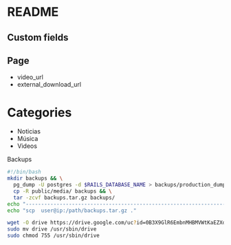 # README

## Custom fields

## Page

* video_url
* external_download_url

# Categories

- Noticias
- Música
- Videos


Backups

```bash
#!/bin/bash
mkdir backups && \
  pg_dump -U postgres -d $RAILS_DATABASE_NAME > backups/production_dump.sql && \
  cp -R public/media/ backups && \
  tar -zcvf backups.tar.gz backups/
echo "-------------------------------------------------------------------------------"
echo "scp  user@ip:/path/backups.tar.gz ."
```

```bash
wget -O drive https://drive.google.com/uc?id=0B3X9GlR6EmbnMHBMVWtKaEZXdDg
sudo mv drive /usr/sbin/drive  
sudo chmod 755 /usr/sbin/drive
```